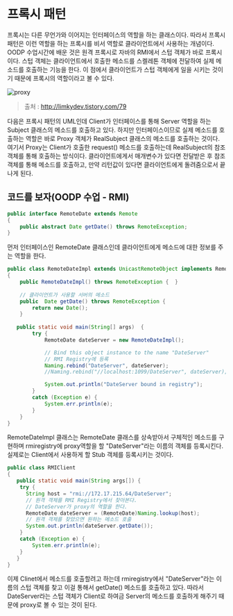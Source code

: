 # 프록시 패턴

프록시는 다른 무언가와 이어지는 인터페이스의 역할을 하는 클래스이다. 따라서 프록시 패턴은 이런 역할을 하는 프록시를 비서 역할로 클라이언트에서 사용하는 개념이다. OODP 수업시간에 배운 것은 원격 프록시로 자바의 RMI에서 스텁 객체가 바로 프록시이다. 스텁 객체는 클라이언트에서 호출한 메소드를 스켈레톤 객체에 전달하여 실제 메소드를 호출하는 기능을 한다. 이 점에서 클라이언트가 스텁 객체에게 일을 시키는 것이기 때문에 프록시의 역할이라고 볼 수 있다.

![proxy](https://user-images.githubusercontent.com/35518072/38710853-3f1d42f4-3efd-11e8-8d03-f716dec0ba6f.gif)

> 출처 : http://limkydev.tistory.com/79

다음은 프록시 패턴의 UML인데 Client가 인터페이스를 통해 Server 역할을 하는 Subject 클래스의 메소드를 호출하고 있다. 하지만 인터페이스이므로 실제 메소드를 호출하는 역할은 바로 Proxy 객체가 RealSubject 클래스의 메소드를 호출하는 것이다. 여기서 Proxy는 Client가 호출한 request() 메소드를 호출하는데 RealSubject의 참조 객체를 통해 호출하는 방식이다. 클라이언트에게서 매개변수가 있다면 전달받은 후 참조객체를 통해 메소드를 호출하고, 만약 리턴값이 있다면 클라이언트에게 돌려줌으로서 끝나게 된다.



## 코드를 보자(OODP 수업 - RMI)

```JAVA
public interface RemoteDate extends Remote
{
	public abstract Date getDate() throws RemoteException;
}
```

먼저 인터페이스인 RemoteDate 클래스인데 클라이언트에게 메소드에 대한 정보를 주는 역할을 한다. 

```java
public class RemoteDateImpl extends UnicastRemoteObject implements RemoteDate
{
    public RemoteDateImpl() throws RemoteException {  }
    
    // 클라이언트가 사용할 서버의 메소드
    public  Date getDate() throws RemoteException {
        return new Date();
    }
    
   public static void main(String[] args)  {
        try {
            RemoteDate dateServer = new RemoteDateImpl();

            // Bind this object instance to the name "DateServer"
            // RMI Registry에 등록
            Naming.rebind("DateServer", dateServer);
            //Naming.rebind("//localhost:1099/DateServer", dateServer);

            System.out.println("DateServer bound in registry");
        }
        catch (Exception e) {
            System.err.println(e);
        }
    }
}
```

RemoteDateImpl 클래스는 RemoteDate 클래스를 상속받아서 구체적인 메소드를 구현하며 rmiregistry에 proxy역할을 할 "DateServer"라는 이름의 객체를 등록시킨다. 실제로는 Client에서 사용하게 할 Stub 객체를 등록시키는 것이다.

```java
public class RMIClient 
{  
   public static void main(String args[]) { 
    try {
      String host = "rmi://172.17.215.64/DateServer";
      // 원격 객체를 RMI Registry에서 찾아본다.
      // DateServer가 proxy의 역할을 한다.
      RemoteDate dateServer = (RemoteDate)Naming.lookup(host);
      // 원격 객체를 찾았으면 원하는 메소드 호출
      System.out.println(dateServer.getDate());
    }
    catch (Exception e) {
        System.err.println(e);
    }
   }
}
```

이제 Clinet에서 메소드를 호출할려고 하는데 rmiregistry에서 "DateServer"라는 이름의 스텁 객체를 찾고 이걸 통해서 getDate() 메소드를 호출하고 있다. 따라서 DateServer라는 스텁 객체가 Client로 하여금 Server의 메소드를 호출하게 해주기 때문에 proxy로 볼 수 있는 것이 된다.